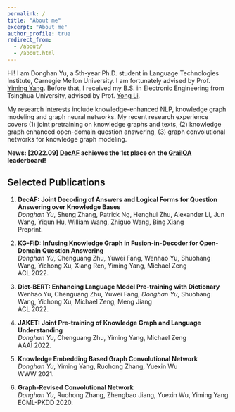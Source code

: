 ```yaml
---
permalink: /
title: "About me"
excerpt: "About me"
author_profile: true
redirect_from: 
  - /about/
  - /about.html
---
```


Hi! I am Donghan Yu, a 5th-year Ph.D. student in Language Technologies Institute, Carnegie Mellon University. I am fortunately advised by Prof. [Yiming Yang](https://www.cs.cmu.edu/~./yiming/). Before that, I received my B.S. in Electronic Engineering from Tsinghua University, advised by Prof. [Yong Li](http://fi.ee.tsinghua.edu.cn/~liyong/). 

My research interests include knowledge-enhanced NLP, knowledge graph modeling and graph neural networks. My recent research experience covers (1) joint pretraining on knowledge graphs and texts, (2) knowledge graph enhanced open-domain question answering, (3) graph convolutional networks for knowledge graph modeling.    

**News: \[2022.09\] [DecAF](https://arxiv.org/abs/2210.00063) achieves the 1st place on the [GrailQA](https://dki-lab.github.io/GrailQA/) leaderboard!**

## Selected Publications ##

1.  **DecAF: Joint Decoding of Answers and Logical Forms for Question Answering over Knowledge Bases**          
    *Donghan Yu*, Sheng Zhang, Patrick Ng, Henghui Zhu, Alexander Li, Jun Wang, Yiqun Hu, William Wang, Zhiguo Wang, Bing Xiang         
    Preprint.     
    
2.  **KG-FiD: Infusing Knowledge Graph in Fusion-in-Decoder for Open-Domain Question Answering**         
    *Donghan Yu*, Chenguang Zhu, Yuwei Fang, Wenhao Yu, Shuohang Wang, Yichong Xu, Xiang Ren, Yiming Yang, Michael Zeng     
    ACL 2022.     

3.  **Dict-BERT: Enhancing Language Model Pre-training with Dictionary**           
    Wenhao Yu, Chenguang Zhu, Yuwei Fang, *Donghan Yu*, Shuohang Wang, Yichong Xu, Michael Zeng, Meng Jiang     
    ACL 2022. 
    
4.  **JAKET: Joint Pre-training of Knowledge Graph and Language Understanding**     
    *Donghan Yu*, Chenguang Zhu, Yiming Yang, Michael Zeng       
    AAAI 2022.

5.  **Knowledge Embedding Based Graph Convolutional Network**     
    *Donghan Yu*, Yiming Yang, Ruohong Zhang, Yuexin Wu    
    WWW 2021.

6.  **Graph-Revised Convolutional Network**     
    *Donghan Yu*, Ruohong Zhang, Zhengbao Jiang, Yuexin Wu, Yiming Yang      
    ECML-PKDD 2020.

